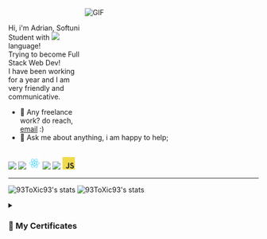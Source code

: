 <div>
    <img align="right" alt="GIF" src="https://github.com/abhisheknaiidu/abhisheknaiidu/blob/master/code.gif" width="350" height="220"><img/>
    
  Hi, i'm Adrian, Softuni Student with <img height="25" src="https://user-images.githubusercontent.com/25181517/121405384-444d7300-c95d-11eb-959f-913020d3bf90.png"> language! 
  <br/>Trying to become Full Stack Web Dev! <br/>
  I have been working for a year and I am very friendly and communicative.<br/>
  - 💼 Any freelance work? do reach, [email](mailto:adrianantoanov@abv.bg) :)<br/>
  - 💬 Ask me about anything, i am happy to help;
<div>
    
<br/>
<code><img height="25" src="https://user-images.githubusercontent.com/25181517/121405384-444d7300-c95d-11eb-959f-913020d3bf90.png"></code>
<code><img height="25" src="https://github.com/marwin1991/profile-technology-icons/assets/19180175/3b371807-db7c-45b4-8720-c0cfc901680a"></code>
<code><img height="25" src="https://raw.githubusercontent.com/github/explore/80688e429a7d4ef2fca1e82350fe8e3517d3494d/topics/react/react.png"></code>
<code><img height="25" src="https://user-images.githubusercontent.com/25181517/192158954-f88b5814-d510-4564-b285-dff7d6400dad.png"></code>
<code><img height="25" src="https://user-images.githubusercontent.com/25181517/183898674-75a4a1b1-f960-4ea9-abcb-637170a00a75.png"></code>
<code><img height="25" src="https://raw.githubusercontent.com/github/explore/80688e429a7d4ef2fca1e82350fe8e3517d3494d/topics/javascript/javascript.png"></code>

<hr/>

<div>

![93ToXic93's stats](https://github-readme-stats.vercel.app/api?username=93ToXic93&show_icons=true&theme=dark&title_color=ffffff&bg_color=0d1117)
![93ToXic93's stats](https://github-readme-stats.vercel.app/api/top-langs/?username=93ToXic93&layout=compact&bg_color=0d1117&title_color=ffffff&text_color=c9d1d9)

<details>
 <summary><h3>📜 My Certificates</h3></summary>
     
<code><img  alt="Basic" width="300px" style="padding-right:10px;" src="https://github.com/93ToXic93/93ToXic93/assets/122994130/210ad4a8-b1c9-456c-b936-3bc63125f56d" /></code>
<code><img  alt="Advance" width="300px" style="padding-right:10px;" src="https://github.com/93ToXic93/93ToXic93/assets/122994130/4f085b74-1087-471b-a48a-f0fd7dcd9103" /></code>
<code><img  alt="OOp" width="300px" style="padding-right:10px;" src="https://github.com/93ToXic93/93ToXic93/assets/122994130/c389bc01-ec46-44b7-8980-5e5fe56a27c3" /></code>
<code><img  alt="MSSQL" width="300px" style="padding-right:10px;" src="https://github.com/93ToXic93/93ToXic93/assets/122994130/ba7aef84-f29e-40f0-a6ce-1c98571a83ff" /></code>
<code><img  alt="EntityFramework" width="300px" style="padding-right:10px;" src="https://github.com/93ToXic93/93ToXic93/assets/122994130/9daff46b-29f7-4413-a05e-2a3ec288c02f" /></code> 
<code><img  alt="Fundamentals" width="300px" style="padding-right:10px;" src="https://github.com/93ToXic93/ToXic-s-game-/assets/122994130/b9815553-23c5-41fe-8d2a-6f316fc30f53" /></code>

<code><img  alt="EntityFramework" width="300px" style="padding-right:10px;" src="https://github.com/93ToXic93/ToXic-s-game-/assets/122994130/a889cbe9-de1c-43dd-a22e-b915364a8a1f" /></code> 

</details>




